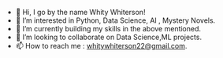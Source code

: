- 👋 Hi, I go by the name Whity Whiterson!
- 👀 I’m interested in Python, Data Science, AI , Mystery Novels.
- 🌱 I’m currently building my skills in the above mentioned.
- 💞️ I’m looking to collaborate on Data Science,ML projects.
- 📫 How to reach me : whitywhiterson22@gmail.com.

<!---
whitywhiterson19/whitywhiterson19 is a ✨ special ✨ repository because its `README.md` (this file) appears on your GitHub profile.
You can click the Preview link to take a look at your changes.
--->
